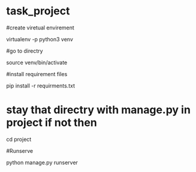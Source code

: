 # task_project

#create viretual envirement

virtualenv -p python3 venv

#go to directry

source venv/bin/activate

#install requirement files

pip install -r requirments.txt

# stay that directry with manage.py in project if not then 
 
cd project

#Runserve

python manage.py runserver
